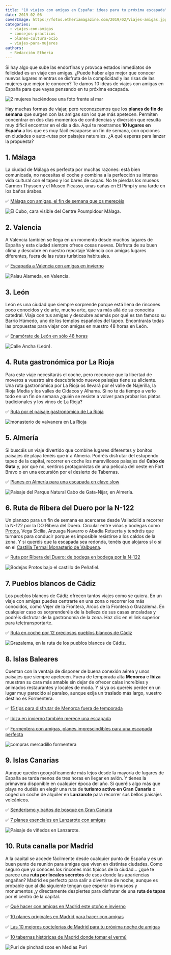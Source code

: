 ```yaml
---
title: "10 viajes con amigas en España: ideas para tu próxima escapada"
date: 2019-02-06
coverImage: https://fotos.etheriamagazine.com/2019/02/Viajes-amigas.jpg
categories: 
  - viajes-con-amigas
  - consejos-practicos
  - planes-cultura-ocio
  - viajes-para-mujeres
authors: 
  - Redacción Etheria
---
```


Si hay algo que sube las endorfinas y provoca estados inmediatos de felicidad es un 
viaje con amigas. ¿Puede haber algo mejor que conocer nuevos lugares mientras se 
disfruta de la complicidad y las risas de las mujeres que mejor te conocen? Te damos 10 
ideas de viajes con amigas en España para que vayas pensando en tu próxima escapada. 

![2 mujeres haciéndose una foto frente al mar](https://fotos.etheriamagazine.com/2019/02/Viajes-amigas.jpg "Los viajes con amigas deberían ser obligatorios.")

Hay muchas formas de viajar, pero reconozcamos que los **planes de fin de semana** que 
surgen con las amigas son los que más apetecen. Permiten concentrar en dos días momentos 
de confidencias y diversión que resulta muy difícil encontrar en el día a día. Aquí te 
mostramos **10 lugares en España** a los que es muy fácil escaparse un fin de semana, 
con opciones en ciudades o auto-rutas por paisajes naturales. ¿A qué esperas para lanzar 
la propuesta? 

## 1\. Málaga

La ciudad de Málaga es perfecta por muchas razones: está bien comunicada, no necesitas 
el coche y combina a la perfección su intensa vida cultural con el tapeo y los bares de 
copas. No te pierdas los museos Carmen Thyssen y el Museo Picasso, unas cañas en El 
Pimpi y una tarde en los baños árabes. 

✅ [Málaga con amigas, el fin de semana que os 
merecéis](https://etheriamagazine.com/2021/05/03/fin-de-semana-con-amigas-en-malaga/) 

![El Cubo, cara visible del Centre Poumpidour Málaga.](https://fotos.etheriamagazine.com/2018/11/Malaga-centro-pompidou.jpg "El Cubo, cara visible del Centre Poumpidour Málaga.")

## 2\. Valencia

A Valencia también se llega en un momento desde muchos lugares de España y esta ciudad 
siempre ofrece cosas nuevas. Disfruta de su buen clima y descubre en nuestro reportaje 
Valencia con amigas lugares diferentes, fuera de las rutas turísticas habituales. 

✅ [Escapada a Valencia con amigas en 
invierno](https://etheriamagazine.com/2018/12/04/un-viaje-a-valencia-con-amigas/) 

![Palau Alameda, en Valencia.](https://fotos.etheriamagazine.com/2018/11/valencia-con-amigas-Palau-Alameda.jpg "Palau Alameda, en Valencia.")

## 3\. León

León es una ciudad que siempre sorprende porque está llena de rincones poco conocidos y 
de arte, mucho arte, que va más allá de su conocida catedral. Viaja con tus amigas y 
descubre además por qué es tan famoso su Barrio Húmedo, uno de los templos españoles del 
tapeo. Encontrarás todas las propuestas para viajar con amigas en nuestro 48 horas en 
León. 

✅ [Enamórate de León en sólo 48 
horas](https://etheriamagazine.com/2018/09/27/48-horas-en-leon/) 

![Calle Ancha (León).](https://fotos.etheriamagazine.com/2018/09/Leon-calle-ancha.jpg "Calle Ancha (León).")

## 4\. Ruta gastronómica por La Rioja

Para este viaje necesitarás el coche, pero reconoce que la libertad de moveros a vuestro 
aire descubriendo nuevos paisajes tiene su aliciente. Una ruta gastronómica por La Rioja 
os llevará por el valle de Najerilla, la Rioja Media y los valles de Cidacos y Alhama. 
Si no te da tiempo a verlo todo en un fin de semana ¿quién se resiste a volver para 
probar los platos tradicionales y los vinos de La Rioja? 

✅ [Ruta por el paisaje gastronómico de La 
Rioja](https://etheriamagazine.com/2019/01/23/ruta-gastronomica-en-la-rioja/) 

![monasterio de valvanera en  La Rioja](https://fotos.etheriamagazine.com/2019/01/viaje-la-rioja-Monasterio-Valvanera.jpg "Monasterio de Valvanera.")

## 5\. Almería

Si buscáis un viaje divertido que combine lugares diferentes y bonitos paisajes de playa 
tenéis que ir a Almería. Podréis disfrutar del estupendo tapeo de la capital, recorrer 
en coche los maravillosos paisajes del **Cabo de Gata** y, por qué no, sentiros 
protagonistas de una película del oeste en Fort Bravo o en una excursión por el desierto 
de Tabernas. 

✅ [Planes en Almería para una escapada en clave 
slow](https://etheriamagazine.com/2021/04/17/que-ver-en-almeria-en-temporada-baja/) 

![Paisaje del Parque Natural Cabo de Gata-Níjar, en Almería.](https://fotos.etheriamagazine.com/2018/11/Almeria-cabo-de-gata.jpg "Paisaje del Parque Natural Cabo de Gata-Níjar, en Almería.")

## 6\. Ruta de Ribera del Duero por la N-122

Un planazo para un fin de semana es acercarse desde Valladolid a recorrer la N-122 por 
la DO Ribera del Duero. Circular entre viñas y bodegas como [Protos](https://www.bodegasprotos.com/es/), 
Vega Sicilia, Arzuaga Navarro o Abadía Retuerta y tendréis que turnaros para conducir 
porque es imposible resistirse a los caldos de la zona. Y si queréis que la escapada sea 
redonda, tenéis que alojaros sí o sí en el [Castilla Termal Monasterio de 
Valbuena](https://etheriamagazine.com/2018/09/06/escapada-para-chicas-en-castilla-termal-monasterio-de-valbuena/). 

✅ [Ruta por Ribera del Duero: de bodega en bodega por la 
N-122](https://etheriamagazine.com/2018/05/21/ruta-del-vino-ribera-del-duero-valladolid/) 

![Bodejas Protos bajo el castillo de Peñafiel.](https://fotos.etheriamagazine.com/2018/05/Protos-bodegas-bajo-el-castillo-de-penafiel.jpg "Bodejas Protos bajo el castillo de Peñafiel.")

## 7\. Pueblos blancos de Cádiz

Los pueblos blancos de Cádiz ofrecen tantos viajes como se quiera. En un viaje con 
amigas puedes centrarte en una zona o recorrer los más conocidos, como Vejer de la 
Frontera, Arcos de la Frontera o Grazalema. En cualquier caso os sorprenderéis de la 
belleza de sus casas encaladas y podréis disfrutar de la gastronomía de la zona. Haz 
clic en el link superior para teletransportarte. 

✅ [Ruta en coche por 12 preciosos pueblos blancos de 
Cádiz](https://etheriamagazine.com/2018/11/02/ruta-por-los-pueblos-blancos-de-cadiz/) 

![Grazalema, en la ruta de los pueblos blancos de Cádiz.](https://fotos.etheriamagazine.com/2018/10/7-Grazalema-pueblos-blancos-cadizs.jpg "Grazalema, en la ruta de los pueblos blancos de Cádiz.")

## 8\. Islas Baleares

Cuentan con la ventaja de disponer de buena conexión aérea y unos paisajes que siempre 
apetecen. Fuera de temporada alta **Menorca** e **Ibiza** muestran su cara más amable 
sin dejar de ofrecer calas increíbles y animados restaurantes y locales de moda. Y si ya 
os queréis perder en un lugar muy parecido al paraíso, aunque exija un traslado más 
largo, vuestro destino es Formentera. 

✅ [15 tips para disfrutar de Menorca fuera de 
temporada](https://etheriamagazine.com/2018/11/05/15-tips-para-disfrutar-de-menorca-fuera-de-temporada/) 

✅ [Ibiza en invierno también merece una 
escapada](https://etheriamagazine.com/2021/11/05/planes-viaje-a-ibiza-en-invierno/) 

✅ [Formentera con amigas, planes imprescindibles para una escapada 
perfecta](https://etheriamagazine.com/2023/04/24/formentera-con-amigas/) 

![compras mercadillo formentera](https://fotos.etheriamagazine.com/2018/07/compras-formentera-mercadillo-mola-4.jpeg "De compras en Formentera. © Alfredo Montero/ Illesbalears.travel")

## 9\. Islas Canarias

Aunque queden geográficamente más lejos desde la mayoría de lugares de España se tarda 
menos de tres horas en llegar en avión. Y tienes la primavera disponible en cualquier 
época del año. Si queréis algo más que playa no dudéis en elegir una ruta de **turismo 
activo en Gran Canaria** o coged un coche de alquiler en **Lanzarote** para recorrer sus 
bellos paisajes volcánicos. 

✅ [Senderismo y baños de bosque en Gran 
Canaria](https://etheriamagazine.com/2018/05/03/senderismo-gran-canaria-banos-de-bosque/) 

✅ [7 planes esenciales en Lanzarote con 
amigas](https://etheriamagazine.com/2020/06/11/viajar-sola-amigas-imprescindible-lanzarote/) 

![Paisaje de viñedos en Lanzarote.](https://fotos.etheriamagazine.com/2018/09/La-Geria-Lanzarote.jpg "Paisaje de viñedos en Lanzarote.")

## 10\. Ruta canalla por Madrid

A la capital se accede fácilmente desde cualquier punto de España y es un buen punto de 
reunión para amigas que viven en distintas ciudades. Como seguro que ya conoces los 
rincones más típicos de la ciudad… ¿qué te parece una **ruta por locales secretos** de 
esos donde las apariencias engañan? Madrid es perfecto para salir a divertirse de noche, 
aunque es probable que al día siguiente tengan que esperar los museos y monumentos ,y 
directamente despiertes para disfrutar de una **ruta de tapas** por el centro de la 
capital. 

✅ [Qué hacer con amigas en Madrid este otoño e 
invierno](https://etheriamagazine.com/2023/09/07/que-hacer-con-amigas-madrid-otono/) 

✅ [10 planes originales en Madrid para hacer con 
amigas](https://etheriamagazine.com/2020/08/27/10-planes-originales-en-madrid-con-amigas/) 

✅ [Las 10 mejores coctelerías de Madrid para tu próxima noche de 
amigas](https://etheriamagazine.com/2019/10/22/10-mejores-coctelerias-de-madrid-salir-con-amigas/) 

✅ [10 tabernas históricas de Madrid donde tomar el 
vermú](https://etheriamagazine.com/2022/05/20/tabernas-historicas-de-madrid/) 

![Puri de pinchadiscos en Medias Puri](https://fotos.etheriamagazine.com/2018/06/MEDIAS-PURI-PH-Lighuen-Desanto-86.jpg "© Medias Puri, la mercería más famosa de Madrid.")
